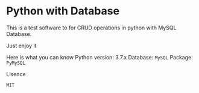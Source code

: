 # Python with Database
This is a test software to for CRUD operations in python with MySQL Database.

Just enjoy it

Here is what you can know
  Python version: 3.7.x
  Database: ```MySQL```
  Package: ```PyMySQL```

Lisence

```MIT```
